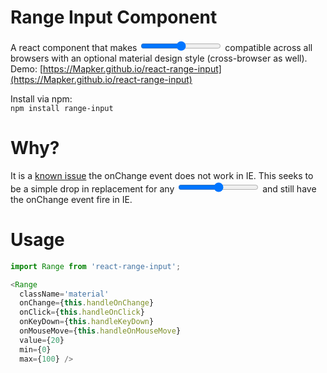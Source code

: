 # Range Input Component

A react component that makes <input type='range' /> compatible across all browsers with an optional material design style (cross-browser as well).  
Demo: [https://Mapker.github.io/react-range-input](https://Mapker.github.io/react-range-input)

Install via npm:  
`npm install range-input`  

# Why?  
It is a [known issue](https://github.com/facebook/react/issues/554) the onChange event does not work in IE. This seeks to be a simple drop in replacement for any <input type='range' /> and still have the onChange event fire in IE.

# Usage  

```javascript
import Range from 'react-range-input';

<Range
  className='material'
  onChange={this.handleOnChange}
  onClick={this.handleOnClick}
  onKeyDown={this.handleKeyDown}
  onMouseMove={this.handleOnMouseMove}
  value={20}
  min={0}
  max={100} />
```
